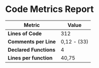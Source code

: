 # Code Metrics Report

| Metric                          | Value       |
|---------------------------------|-------------|
| **Lines of Code**               | 312         |
| **Comments per Line**           | 0,12 - (33) |
| **Declared Functions**          | 4           |
| **Lines per function**          | 40,75       |


